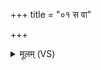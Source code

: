 +++
title = "०१ स वा"

+++
<details><summary>मूलम् (VS)</summary>

स वा अह्नो॑ऽजायत॒ तस्मा॒दह॑रजायत ॥
</details>